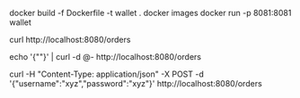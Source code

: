 docker build -f Dockerfile -t wallet .
docker images
docker run -p 8081:8081 wallet





curl http://localhost:8080/orders

echo '{""}' | curl -d @- http://localhost:8080/orders

curl -H "Content-Type: application/json" -X POST -d '{"username":"xyz","password":"xyz"}' http://localhost:8080/orders

